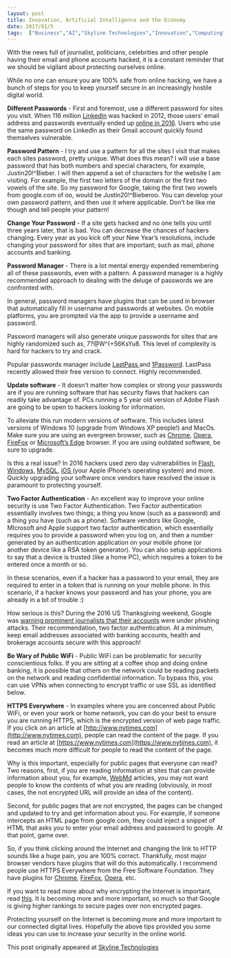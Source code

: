```yaml
---
layout: post
title: Innovation, Artificial Intelligence and the Economy
date: 2017/01/5
tags:  ["Business","AI","Skyline Technologies","Innovation","Computing"]
---
```

With the news full of journalist, politicians, celebrities and other people having their email and phone accounts hacked, it is a constant reminder that we should be vigilant about protecting ourselves online.

While no one can ensure you are 100% safe from online hacking, we have a bunch of steps for you to keep yourself secure in an increasingly hostile digital world.

**Different Passwords** - First and foremost, use a different password for sites you visit. When 116 million [LinkedIn](https://www.linkedin.com/) was hacked in 2012, those users’ email address and passwords eventually ended up [online in 2016](https://motherboard.vice.com/read/another-day-another-hack-117-million-linkedin-emails-and-password). Users who use the same password on LinkedIn as their Gmail account quickly found themselves vulnerable.

**Password Pattern** - I try and use a pattern for all the sites I visit that makes each sites password, pretty unique. What does this mean? I will use a base password that has both numbers and special characters, for example, Justin20!^Bieber. I will then append a set of characters for the website I am visiting. For example, the first two letters of the domain or the first two vowels of the site. So my password for Google, taking the first two vowels from google.com of oo, would be Justin20!^Bieberoo. You can develop your own password pattern, and then use it where applicable. Don’t be like me though and tell people your pattern!

**Change Your Password** - If a site gets hacked and no one tells you until three years later, that is bad. You can decrease the chances of hackers changing. Every year as you kick off your New Year’s resolutions, include changing your password for sites that are important; such as mail, phone accounts and banking.

**Password Manager** - There is a lot mental energy expended remembering all of these passwords, even with a pattern. A password manager is a highly recommended approach to dealing with the deluge of passwords we are confronted with.

In general, password managers have plugins that can be used in browser that automatically fill in username and passwords at websites. On mobile platforms, you are prompted via the app to provide a username and password.

Password managers will also generate unique passwords for sites that are highly randomized such as, 7?@W^(+56KsYu8. This level of complexity is hard for hackers to try and crack.

Popular passwords manager include [LastPass ](https://www.lastpass.com/)and [1Password](https://1password.com/). LastPass recently allowed their free version to connect. Highly recommended.

**Update software** - It doesn’t matter how complex or strong your passwords are if you are running software that has security flaws that hackers can readily take advantage of. PCs running a 5 year old version of Adobe Flash are going to be open to hackers looking for information.

To alleviate this run modern versions of software. This includes latest versions of Windows 10 (upgrade from Windows XP people!) and MacOs. Make sure you are using an evergreen browser, such as [Chrome](https://www.google.com/chrome/), [Opera](http://www.opera.com/), [FireFox](https://www.mozilla.org/en-US/firefox/products/) or [Microsoft’s Edge](https://www.microsoft.com/en-us/windows/microsoft-edge) browser. If you are using outdated software, be sure to upgrade.

Is this a real issue? In 2016 hackers used zero day vulnerabilities in [Flash](http://securityaffairs.co/wordpress/47197/hacking/cve-2016-4117-adobe-flash-zero.html), [Windows](http://arstechnica.com/security/2016/11/windows-zero-day-exploited-by-same-group-behind-dnc-hack/), [MySQL](http://www.infoworld.com/article/3119120/security/mysql-zero-day-exploit-puts-some-servers-at-risk-of-hacking.html), [iOS ](https://techcrunch.com/2016/08/25/apple-zero-days-hacking/)(your Apple iPhone’s operating system) and more. Quickly upgrading your software once vendors have resolved the issue is paramount to protecting yourself.

**Two Factor Authentication** - An excellent way to improve your online security is use Two Factor Authentication. Two Factor authentication essentially involves two things; a thing you know (such as a password) and a thing you have (such as a phone). Software vendors like Google, MIcrosoft and Apple support two factor authentication, which essentially requires you to provide a password when you log on, and then a number generated by an authentication application on your mobile phone (or another device like a RSA token generator). You can also setup applications to say that a device is trusted (like a home PC), which requires a token to be entered once a month or so.

In these scenarios, even if a hacker has a password to your email, they are required to enter in a token that is running on your mobile phone. In this scenario, if a hacker knows your password and has your phone, you are already in a bit of trouble :)

How serious is this? During the 2016 US Thanksgiving weekend, Google was [warning prominent journalists that their accounts](http://www.techtimes.com/articles/187079/20161126/google-warning-users-of-government-backed-hackers-attacking-their-accounts.htm) were under phishing attacks. Their recommendation, two factor authentication. At a minimum, keep email addresses associated with banking accounts, health and brokerage accounts secure with this approach!

**Be Wary of Public WiFi** - Public WiFi can be problematic for security conscientious folks. If you are sitting at a coffee shop and doing online banking, it is possible that others on the network could be reading packets on the network and reading confidential information. To bypass this, you can use VPNs when connecting to encrypt traffic or use SSL as identified below.

**HTTPS Everywhere** - In examples where you are concenred about Public WiFi, or even your work or home network, you can do your best to ensure you are running HTTPS, which is the encrypted version of web page traffic. If you click on an article at [http://www.nytimes.com](http://www.nytimes.com), people can read the content of the page. If you read an article at [https://www.nytimes.com](https://www.nytimes.com), it becomes much more difficult for people to read the content of the page.

Why is this important, especially for public pages that everyone can read? Two reasons, first, if you are reading information at sites that can provide information about you, for example, [WebMd](http://www.webmd.com) articles, you may not want people to know the contents of what you are reading (obviously, in most cases, the not encrypted URL will provide an idea of the content).

Second, for public pages that are not encrypted, the pages can be changed and updated to try and get information about you. For example, if someone intercepts an HTML page from google.com, they could inject a snippet of HTML that asks you to enter your email address and password to google. At that point, game over.

So, if you think clicking around the Internet and changing the link to HTTP sounds like a huge pain, you are 100% correct. Thankfully, most major browser vendors have plugins that will do this automatically. I recommend people use HTTPS Everywhere from the Free Software Foundation. They have plugins for [Chrome](https://chrome.google.com/webstore/detail/https-everywhere/gcbommkclmclpchllfjekcdonpmejbdp?hl=en), [FireFox](https://www.eff.org/files/https-everywhere-latest.xpi), [Opera](https://addons.opera.com/en/extensions/details/https-everywhere/), etc.

If you want to read more about why encrypting the Internet is important, read [this](https://www.eff.org/https-everywhere/faq). It is becoming more and more important, so much so that Google is giving higher rankings to secure pages over non encrypted pages.

Protecting yourself on the Internet is becoming more and more important to our connected digital lives. Hopefully the above tips provided you some ideas you can use to increase your security in the online world.

This post originally appeared at [Skyline Technologies](https://www.skylinetechnologies.com/Blog/Skyline-Blog/January_2017/Keeping_Yourself_Secure)
